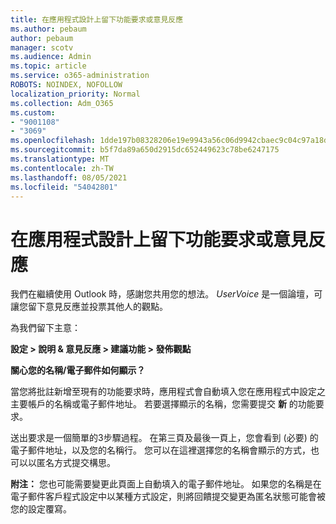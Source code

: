 ```yaml
---
title: 在應用程式設計上留下功能要求或意見反應
ms.author: pebaum
author: pebaum
manager: scotv
ms.audience: Admin
ms.topic: article
ms.service: o365-administration
ROBOTS: NOINDEX, NOFOLLOW
localization_priority: Normal
ms.collection: Adm_O365
ms.custom:
- "9001108"
- "3069"
ms.openlocfilehash: 1dde197b08328206e19e9943a56c06d9942cbaec9c04c97a18dcc821c822ff16
ms.sourcegitcommit: b5f7da89a650d2915dc652449623c78be6247175
ms.translationtype: MT
ms.contentlocale: zh-TW
ms.lasthandoff: 08/05/2021
ms.locfileid: "54042801"
---
```

# <a name="leave-a-feature-request-or-feedback-on-app-design"></a>在應用程式設計上留下功能要求或意見反應

我們在繼續使用 Outlook 時，感謝您共用您的想法。 *UserVoice* 是一個論壇，可讓您留下意見反應並投票其他人的觀點。  

為我們留下主意： 

**設定 > 說明 & 意見反應 > 建議功能 > 發佈觀點** 

**關心您的名稱/電子郵件如何顯示？**

當您將批註新增至現有的功能要求時，應用程式會自動填入您在應用程式中設定之主要帳戶的名稱或電子郵件地址。 若要選擇顯示的名稱，您需要提交 **新** 的功能要求。 

送出要求是一個簡單的3步驟過程。 在第三頁及最後一頁上，您會看到 (必要) 的電子郵件地址，以及您的名稱行。 您可以在這裡選擇您的名稱會顯示的方式，也可以以匿名方式提交構思。 

**附注：** 您也可能需要變更此頁面上自動填入的電子郵件地址。 如果您的名稱是在電子郵件客戶程式設定中以某種方式設定，則將回饋提交變更為匿名狀態可能會被您的設定覆寫。 
